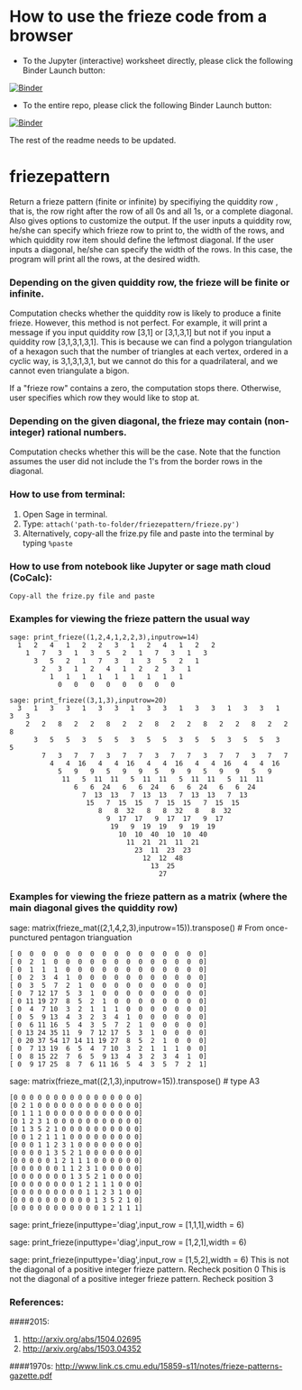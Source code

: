 # How to use the frieze code from a browser

* To the Jupyter (interactive) worksheet directly, please click the following Binder Launch button:

[![Binder](https://mybinder.org/badge.svg)](https://mybinder.org/v2/gh/egunawan/friezepattern/master?filepath=examples.ipynb)


* To the entire repo, please click the following Binder Launch button:

[![Binder](https://mybinder.org/badge.svg)](https://mybinder.org/v2/gh/egunawan/friezepattern/master)


The rest of the readme needs to be updated.


# friezepattern
Return a frieze pattern (finite or infinite) by specifiying the quiddity row , that is, the row right after the row of all 0s and all 1s, or a complete diagonal. Also gives options to customize the output. If the user inputs a quiddity row, he/she can specify which frieze row to print to, the width of the rows, and which quiddity row item should define the leftmost diagonal. If the user inputs a diagonal, he/she can specify the width of the rows. In this case, the program will print all the rows, at the desired width.

### Depending on the given quiddity row, the frieze will be finite or infinite.
Computation checks whether the quiddity row is likely to produce a finite frieze. However, this method is not perfect. For example, it will print a message if you input quiddity row [3,1] or [3,1,3,1] but not if you input a quiddity row [3,1,3,1,3,1]. This is because we can find a polygon triangulation of a hexagon such that the number of triangles at each vertex, ordered in a cyclic way, is 3,1,3,1,3,1, but we cannot do this for a quadrilateral, and we cannot even triangulate a bigon. 

If a "frieze row" contains a zero, the computation stops there.
Otherwise, user specifies which row they would like to stop at.

### Depending on the given diagonal, the frieze may contain (non-integer) rational numbers.
Computation checks whether this will be the case.
Note that the function assumes the user did not include the 1's from the border rows in the diagonal.

### How to use from terminal:
1. Open Sage in terminal.
2. Type: 
    `attach('path-to-folder/friezepattern/frieze.py')`
3. Alternatively, copy-all the frize.py file and paste into the terminal by typing 
   `%paste`

### How to use from notebook like Jupyter or sage math cloud (CoCalc):
    Copy-all the frize.py file and paste

### Examples for viewing the frieze pattern the usual way
    sage: print_frieze((1,2,4,1,2,2,3),inputrow=14)
      1   2   4   1   2   2   3   1   2   4   1   2   2
        1   7   3   1   3   5   2   1   7   3   1   3
          3   5   2   1   7   3   1   3   5   2   1
            2   3   1   2   4   1   2   2   3   1
              1   1   1   1   1   1   1   1   1
                0   0   0   0   0   0   0   0

    sage: print_frieze((3,1,3),inputrow=20)
      3   1   3   3   1   3   3   1   3   3   1   3   3   1   3   3   1   3   3
        2   2   8   2   2   8   2   2   8   2   2   8   2   2   8   2   2   8
          3   5   5   3   5   5   3   5   5   3   5   5   3   5   5   3   5
            7   3   7   7   3   7   7   3   7   7   3   7   7   3   7   7
              4   4  16   4   4  16   4   4  16   4   4  16   4   4  16
                5   9   9   5   9   9   5   9   9   5   9   9   5   9
                 11   5  11  11   5  11  11   5  11  11   5  11  11
                    6   6  24   6   6  24   6   6  24   6   6  24
                      7  13  13   7  13  13   7  13  13   7  13
                       15   7  15  15   7  15  15   7  15  15
                          8   8  32   8   8  32   8   8  32
                            9  17  17   9  17  17   9  17
                             19   9  19  19   9  19  19
                               10  10  40  10  10  40
                                 11  21  21  11  21
                                   23  11  23  23
                                     12  12  48
                                       13  25
                                         27

### Examples for viewing the frieze pattern as a matrix (where the main diagonal gives the quiddity row)
sage: matrix(frieze_mat((2,1,4,2,3),inputrow=15)).transpose() # From once-punctured pentagon trianguation

    [ 0  0  0  0  0  0  0  0  0  0  0  0  0  0  0  0]
    [ 0  2  1  0  0  0  0  0  0  0  0  0  0  0  0  0]
    [ 0  1  1  1  0  0  0  0  0  0  0  0  0  0  0  0]
    [ 0  2  3  4  1  0  0  0  0  0  0  0  0  0  0  0]
    [ 0  3  5  7  2  1  0  0  0  0  0  0  0  0  0  0]
    [ 0  7 12 17  5  3  1  0  0  0  0  0  0  0  0  0]
    [ 0 11 19 27  8  5  2  1  0  0  0  0  0  0  0  0]
    [ 0  4  7 10  3  2  1  1  1  0  0  0  0  0  0  0]
    [ 0  5  9 13  4  3  2  3  4  1  0  0  0  0  0  0]
    [ 0  6 11 16  5  4  3  5  7  2  1  0  0  0  0  0]
    [ 0 13 24 35 11  9  7 12 17  5  3  1  0  0  0  0]
    [ 0 20 37 54 17 14 11 19 27  8  5  2  1  0  0  0]
    [ 0  7 13 19  6  5  4  7 10  3  2  1  1  1  0  0]
    [ 0  8 15 22  7  6  5  9 13  4  3  2  3  4  1  0]
    [ 0  9 17 25  8  7  6 11 16  5  4  3  5  7  2  1]

sage: matrix(frieze_mat((2,1,3),inputrow=15)).transpose() # type A3

    [0 0 0 0 0 0 0 0 0 0 0 0 0 0 0 0]
    [0 2 1 0 0 0 0 0 0 0 0 0 0 0 0 0]
    [0 1 1 1 0 0 0 0 0 0 0 0 0 0 0 0]
    [0 1 2 3 1 0 0 0 0 0 0 0 0 0 0 0]
    [0 1 3 5 2 1 0 0 0 0 0 0 0 0 0 0]
    [0 0 1 2 1 1 1 0 0 0 0 0 0 0 0 0]
    [0 0 0 1 1 2 3 1 0 0 0 0 0 0 0 0]
    [0 0 0 0 1 3 5 2 1 0 0 0 0 0 0 0]
    [0 0 0 0 0 1 2 1 1 1 0 0 0 0 0 0]
    [0 0 0 0 0 0 1 1 2 3 1 0 0 0 0 0]
    [0 0 0 0 0 0 0 1 3 5 2 1 0 0 0 0]
    [0 0 0 0 0 0 0 0 1 2 1 1 1 0 0 0]
    [0 0 0 0 0 0 0 0 0 1 1 2 3 1 0 0]
    [0 0 0 0 0 0 0 0 0 0 1 3 5 2 1 0]
    [0 0 0 0 0 0 0 0 0 0 0 1 2 1 1 1]


sage: print_frieze(inputtype='diag',input_row = [1,1,1],width = 6)

sage: print_frieze(inputtype='diag',input_row = [1,2,1],width = 6)

sage: print_frieze(inputtype='diag',input_row = [1,5,2],width = 6)
This is not the diagonal of a positive integer frieze pattern. Recheck position 0
This is not the diagonal of a positive integer frieze pattern. Recheck position 3

### References:
####2015:
1. http://arxiv.org/abs/1504.02695
2. http://arxiv.org/abs/1503.04352

####1970s:
http://www.link.cs.cmu.edu/15859-s11/notes/frieze-patterns-gazette.pdf
